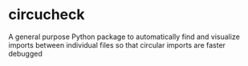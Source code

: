 # circucheck
A general purpose Python package to automatically find and visualize imports between individual files so that circular imports are faster debugged
